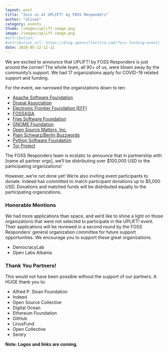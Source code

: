 ```yaml
---
layout: post
title: "Join us at UPLIFT! by FOSS Responders"
author: "alison"
category: events
thumb: /images/uplift-image.png
image: /images/uplift-image.png
#attribution:
#attribution_url: https://blog.opencollective.com/foss-funding-event/
date: 2020-05-22-12-11
---
```


We are excited to announce that UPLIFT! by FOSS Responders is just around the corner! The whole team, all 90+ of us, were blown away by the community’s support. We had 17 organizations apply for COVID-19 related support and funding.

For the event, we narrowed the organizations down to ten:

* [Apache Software Foundation](https://www.apache.org/foundation/contributing.html)
* [Drupal Association](https://www.drupal.org/association/donate)
* [Electronic Frontier Foundation (EFF)](https://supporters.eff.org/donate/join-4)
* [FOSSASIA](https://community.fossasia.org/donation/)
* [Free Software Foundation](https://my.fsf.org/donate/)
* [GNOME Foundation](https://www.gnome.org/support-gnome/donate/)
* [Open Source Matters, Inc.](https://www.joomla.org/sponsor.html)
* [Plain Schwarz/Berlin Buzzwords](https://berlinbuzzwords.de/tickets)
* [Python Software Foundation](https://staging.python.org/psf/donations/)
* [Tor Project](https://donate.torproject.org/)

The FOSS Responders team is ecstatic to announce that in partnership with [name all partner orgs], we’ll be distributing over $100,000 USD to the participating organizations!

However, we’re not done yet! We’re also inviting event participants to donate. Indeed has committed to match participant donations up to $5,000 USD. Donations and matched funds will be distributed equally to the participating organizations.

###  Honorable Mentions

We had more applications than space, and we’d like to shine a light on those organizations that were not selected to participate in the UPLIFT! event. Their applications will be reviewed in a second round by the FOSS Responders’ general organization committee for future support opportunities. We encourage you to support these great organizations.

* DemocracyLab
* Open Labs Albania

### Thank You Partners!

This would not have been possible without the support of our partners. A HUGE thank you to:

* Alfred P. Sloan Foundation
* Indeed
* Open Source Collective
* Digital Ocean
* Ethereum Foundation
* GitHub
* LinuxFund
* Open Collective
* Sentry

**Note: Logos and links are coming.**